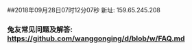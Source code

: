 ##2018年09月28日07时12分07秒 新址: 159.65.245.208
### 兔友常见问题及解答: https://github.com/wanggonging/d/blob/w/FAQ.md
